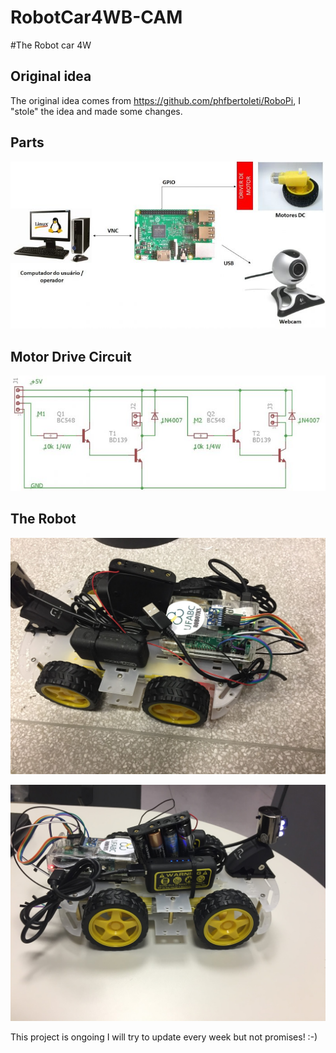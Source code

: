 # RobotCar4WB-CAM

#The Robot car 4W

## Original idea

The original idea comes from https://github.com/phfbertoleti/RoboPi, I "stole" the idea and made some changes.


## Parts

![img](img/diagrama.jpg)

## Motor Drive Circuit


![img](img/drive.jpg)


## The Robot

![img](img/carro1.jpg)

![img](img/carro2.jpg)




This project is ongoing I will try to update every week but not promises! :-)
